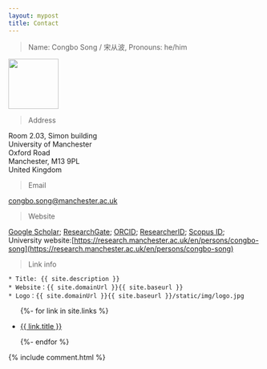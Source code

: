 ```yaml
---
layout: mypost
title: Contact
---
```

> Name: Congbo Song / 宋从波, Pronouns: he/him

<img align="left" src="{{site.baseurl}}/static/img/bio.jpg" width="100" height="100">

<br clear="left"/>

> Address

Room 2.03, Simon building\
University of Manchester\
Oxford Road\
Manchester, M13 9PL\
United Kingdom

> Email

<congbo.song@manchester.ac.uk>

> Website

[Google Scholar](https://scholar.google.com/citations?user=JcL-uzcAAAAJ&hl=en);   [ResearchGate](https://www.researchgate.net/profile/Congbo-Song);  [ORCID](https://orcid.org/0000-0001-7948-4834);  [ResearcherID](https://publons.com/researcher/3024756/congbo-song/); [Scopus ID](https://www.scopus.com/authid/detail.uri?authorId=57192012559);\
University website:[https://research.manchester.ac.uk/en/persons/congbo-song](https://research.manchester.ac.uk/en/persons/congbo-song)

>Link info
```
* Title: {{ site.description }}
* Website：{{ site.domainUrl }}{{ site.baseurl }}
* Logo：{{ site.domainUrl }}{{ site.baseurl }}/static/img/logo.jpg
```

<ul>
  {%- for link in site.links %}
  <li>
    <p><a href="{{ link.url }}" title="{{ link.desc }}" target="_blank" >{{ link.title }}</a></p>
  </li>
  {%- endfor %}
</ul>

{% include comment.html %}

<!---
<script type="text/javascript" src="//rf.revolvermaps.com/0/0/6.js?i=5b08vik95x4&amp;m=7&amp;c=e63100&amp;cr1=ffffff&amp;f=arial&amp;l=0&amp;bv=90&amp;lx=-420&amp;ly=420&amp;hi=20&amp;he=7&amp;hc=a8ddff&amp;rs=80" async="async"></script>
-->

<script type='text/javascript' id='clustrmaps' src='//cdn.clustrmaps.com/map_v2.js?cl=3e4ab5&w=200&t=tt&d=TIXUK3EDg_Mgmr7ZUFD2xYtYEow2BWLshP0Jvh-MYdg&co=feffff&cmo=75ff53&cmn=ff5353&ct=000000'></script>
